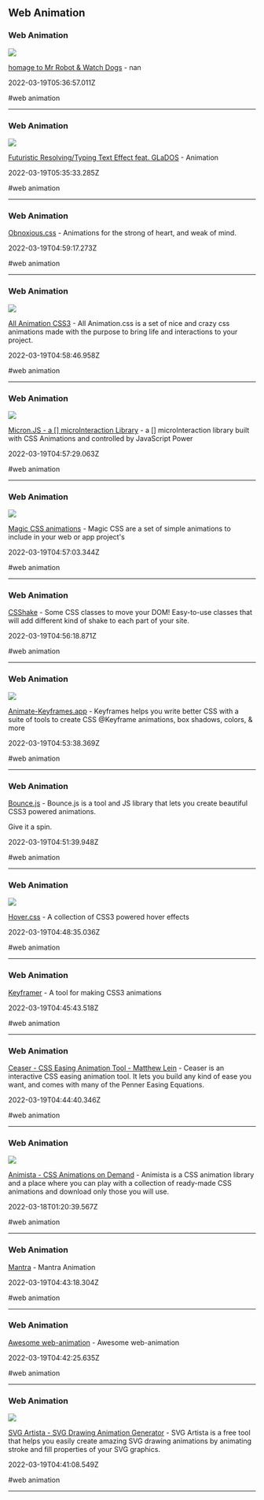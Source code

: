 ## Web Animation

### Web Animation

![](https://shots.codepen.io/username/pen/dppoNd-512.jpg?version=1474397303)

[homage to Mr Robot & Watch Dogs](https://codepen.io/cssgrid/pen/dppoNd) - nan

2022-03-19T05:36:57.011Z

#web animation

---

### Web Animation

![](https://shots.codepen.io/username/pen/WQVNWO-512.jpg?version=1448780656)

[Futuristic Resolving/Typing Text Effect feat. GLaDOS](https://codepen.io/qkevinto/pen/WQVNWO) - Animation

2022-03-19T05:35:33.285Z

#web animation

---

### Web Animation

[Obnoxious.css](https://tholman.com/obnoxious) - Animations for the strong of heart, and weak of mind.

2022-03-19T04:59:17.273Z

#web animation

---

### Web Animation

![](https://all-animation.github.io/assets/images/all-animation.png)

[All Animation CSS3](https://all-animation.github.io) - All Animation.css is a set of nice and crazy css animations made with the purpose to bring life and interactions to your project.

2022-03-19T04:58:46.958Z

#web animation

---

### Web Animation

![](https://webkul.com/blog/wp-content/uploads/2018/01/micron-card.png)

[Micron.JS - a [] microInteraction Library](https://webkul.github.io/micron) - a [] microInteraction library built with CSS Animations and controlled by JavaScript Power

2022-03-19T04:57:29.063Z

#web animation

---

### Web Animation

![](https://www.minimamente.com/project/magic/assets/images/magic_big.png)

[Magic CSS animations](https://www.minimamente.com/project/magic) - Magic CSS are a set of simple animations to include in your web or app project's

2022-03-19T04:57:03.344Z

#web animation

---

### Web Animation

[CSShake](https://elrumordelaluz.github.io/csshake) - Some CSS classes to move your DOM! Easy-to-use classes that will add different kind of shake to each part of your site.

2022-03-19T04:56:18.871Z

#web animation

---

### Web Animation

![](https://keyframes.app/img/meta/facebook.png)

[Animate-Keyframes.app](https://keyframes.app/animate) - Keyframes helps you write better CSS with a suite of tools to create CSS @Keyframe animations, box shadows, colors, & more

2022-03-19T04:53:38.369Z

#web animation

---

### Web Animation

[Bounce.js](http://bouncejs.com) - Bounce.js is a tool and JS library that lets you create beautiful CSS3 powered animations. 

Give it a spin.

2022-03-19T04:51:39.948Z

#web animation

---

### Web Animation

![](https://ianlunn.github.io/Hover/hover.jpg)

[Hover.css](https://ianlunn.github.io/Hover) - A collection of CSS3 powered hover effects

2022-03-19T04:48:35.036Z

#web animation

---

### Web Animation

[Keyframer](http://alexberg.in/keyframer) - A tool for making CSS3 animations

2022-03-19T04:45:43.518Z

#web animation

---

### Web Animation

[Ceaser - CSS Easing Animation Tool - Matthew Lein](https://matthewlein.com/tools/ceaser) - Ceaser is an interactive CSS easing animation tool. It lets you build any kind of ease you want, and comes with many of the Penner Easing Equations.

2022-03-19T04:44:40.346Z

#web animation

---

### Web Animation

![](https://animista.net/animista-media-img.gif)

[Animista - CSS Animations on Demand](https://animista.net) - Animista is a CSS animation library and a place where you can play with a collection of ready-made CSS animations and download only those you will use.

2022-03-18T01:20:39.567Z

#web animation

---

### Web Animation

[Mantra](https://jeremyckahn.github.io/mantra) - Mantra Animation

2022-03-19T04:43:18.304Z

#web animation

---

### Web Animation

[Awesome web-animation](https://awesome-web-animation.netlify.app) - Awesome web-animation

2022-03-19T04:42:25.635Z

#web animation

---

### Web Animation

![](https://svgartista.net/svgartista-media.png)

[SVG Artista - SVG Drawing Animation Generator](https://svgartista.net) - SVG Artista is a free tool that helps you easily create amazing SVG drawing animations by animating stroke and fill properties of your SVG graphics.

2022-03-19T04:41:08.549Z

#web animation

---
